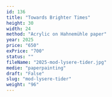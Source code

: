 ```yaml
---
id: 136
title: "Towards Brighter Times"
height: 30
width: 24
method: "Acrylic on Hahnemühle paper"
year: 2025
price: "650"
exPrice: "700"
status: ""
fileName: "2025-mod-lysere-tider.jpg"
medie: "paperpainting"
draft: "False"
slug: "mod-lysere-tider"
weight: "96"
---
```


